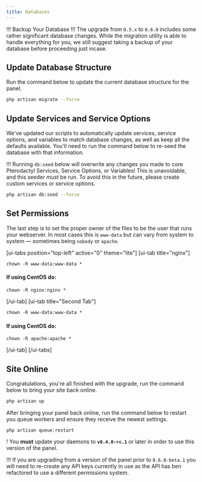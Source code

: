 ```yaml
---
title: Databases
---
```


!!! Backup Your Database
!!! The upgrade from `0.5.x` to `0.6.0` includes some rather significant database changes. While the migration utility is able to handle everything for you, we still suggest taking a backup of your database before proceeding just incase.

## Update Database Structure
Run the command below to update the current database structure for the panel.
```sh
php artisan migrate --force
```

## Update Services and Service Options
We've updated our scripts to automatically update services, service options, and variables to match database changes, as well as keep all the defaults available. You'll need to run the command below to re-seed the database with that information.

!!! Running `db:seed` below *will* overwrite any changes you made to core Pterodactyl Services, Service Options, or Variables! This is unavoidable, and this seeder *must* be run. To avoid this in the future, please create custom services or service options.

```sh
php artisan db:seed --force
```

## Set Permissions
The last step is to set the proper owner of the files to be the user that runs your webserver. In most cases this is `www-data` but can vary from system to system — sometimes being `nobody` or `apache`.

[ui-tabs position="top-left" active="0" theme="lite"]
[ui-tab title="nginx"]
```
chown -R www-data:www-data *
```
#### If using CentOS do:
```
chown -R nginx:nginx *
```
[/ui-tab]
[ui-tab title="Second Tab"]
```
chown -R www-data:www-data *
```
#### If using CentOS do:
```
chown -R apache:apache *
```
[/ui-tab]
[/ui-tabs]

## Site Online
Congratulations, you're all finished with the upgrade, run the command below to bring your site back online.
```sh
php artisan up
```

After bringing your panel back online, run the command below to restart you queue workers and ensure they receive the newest settings.

```
php artisan queue:restart
```

! You **must** update your daemons to **`v0.4.0-rc.1`** or later in order to use this version of the panel.

!!! If you are upgrading from a version of the panel prior to `0.6.0-beta.1` you will need to re-create any API keys currently in use as the API has ben refactored to use a different permissions system.